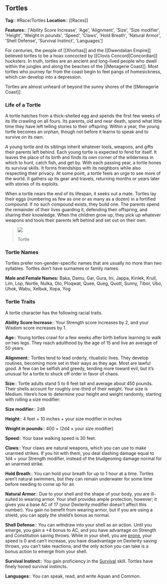 ## Tortles
**Tag**:: #Race/Tortles
**Location**:: [[Races]]

**Features**:: ['Ability Score Increase', 'Age', 'Alignment', 'Size', 'Size modifier', 'Height', 'Weight in pounds', 'Speed', 'Claws', 'Hold Breath', 'Natural Armor', 'Shell Defense', 'Survival Instinct', 'Languages']

For centuries, the people of [[Xhorhas]] and the [[Dwendalian Empire]] believed tortles to be a hoax concocted by [[Clovis Concord|Concordian]] hucksters. In truth, tortles are an ancient and long-lived people who dwell within the jungles and along the beaches of the [[Menagerie Coast]]. Most tortles who journey far from the coast begin to feel pangs of homesickness, which can develop into a depression.

Tortles are almost unheard of beyond the sunny shores of the [[Menagerie Coast]].

### Life of a Tortle

A tortle hatches from a thick-shelled egg and spends the first few weeks of its life crawling on all fours. Its parents, old and near death, spend what little time they have left telling stories to their offspring. Within a year, the young tortle becomes an orphan, though not before it learns to speak and to survive on its own.

A young tortle and its siblings inherit whatever tools, weapons, and gifts their parents left behind. Each young tortle is expected to fend for itself. It leaves the place of its birth and finds its own corner of the wilderness in which to hunt, catch fish, and get by. With each passing year, a tortle hones its survival skills. It forms friendships with its neighbors while also respecting their privacy. At some point, a tortle feels an urge to see more of the world. It gathers up its gear and travels, returning months or years later with stories of its exploits.

When a tortle nears the end of its lifespan, it seeks out a mate. Tortles lay their eggs (numbering as few as one or as many as a dozen) in a fortified compound. If no such compound exists, they build one. The parents spend the remainder of their lives guarding it, defending their offspring, and sharing their knowledge. When the children grow up, they pick up whatever weapons and tools their parents left behind and set out on their own.

> [![](https://media.dndbeyond.com/compendium-images/egtw/yDOyqyOocErRgYJK/04-14.png)](https://media.dndbeyond.com/compendium-images/egtw/yDOyqyOocErRgYJK/04-14.png)
> 
> Tortle

### Tortle Names

Tortles prefer non-gender-specific names that are usually no more than two syllables. Tortles don’t have surnames or family names.

**Male and Female Names:** Baka, Damu, Gar, Gura, Ini, Jappa, Kinlek, Krull, Lim, Lop, Nortle, Nulka, Olo, Ploqwat, Quee, Queg, Quott, Sunny, Tibor, Ubo, Uhok, Wabu, Xelbuk, Xopa, Yog

### Tortle Traits

A tortle character has the following racial traits.

**Ability Score Increase**:: Your Strength score increases by 2, and your Wisdom score increases by 1.

**Age**:: Young tortles crawl for a few weeks after birth before learning to walk on two legs. They reach adulthood by the age of 15 and live an average of 50 years.

**Alignment**:: Tortles tend to lead orderly, ritualistic lives. They develop routines, becoming more set in their ways as they age. Most are lawful good. A few can be selfish and greedy, tending more toward evil, but it’s unusual for a tortle to shuck off order in favor of chaos.

**Size**:: Tortle adults stand 5 to 6 feet tall and average about 450 pounds. Their shells account for roughly one-third of their weight. Your size is Medium. Here’s how to determine your height and weight randomly, starting with rolling a size modifier:

**Size modifier**:: 2d8

**Height**:: 4 feet + 10 inches + your size modifier in inches

**Weight in pounds**:: 400 + (2d4 × your size modifier)

**Speed**:: Your base walking speed is 30 feet.

**Claws**:: Your claws are natural weapons, which you can use to make unarmed strikes. If you hit with them, you deal slashing damage equal to 1d4 + your Strength modifier, instead of the bludgeoning damage normal for an unarmed strike.

**Hold Breath**:: You can hold your breath for up to 1 hour at a time. Tortles aren’t natural swimmers, but they can remain underwater for some time before needing to come up for air.

**Natural Armor**:: Due to your shell and the shape of your body, you are ill-suited to wearing armor. Your shell provides ample protection, however; it gives you a base AC of 17 (your Dexterity modifier doesn’t affect this number). You gain no benefit from wearing armor, but if you are using a shield, you can apply the shield’s bonus as normal.

**Shell Defense**:: You can withdraw into your shell as an action. Until you emerge, you gain a +4 bonus to AC, and you have advantage on Strength and Constitution saving throws. While in your shell, you are [prone](https://www.dndbeyond.com/compendium/rules/basic-rules/appendix-a-conditions#Prone), your speed is 0 and can’t increase, you have disadvantage on Dexterity saving throws, you can’t take reactions, and the only action you can take is a bonus action to emerge from your shell.

**Survival Instinct**:: You gain proficiency in the [Survival](https://www.dndbeyond.com/compendium/rules/basic-rules/using-ability-scores#Survival) skill. Tortles have finely honed survival instincts.

**Languages**:: You can speak, read, and write Aquan and Common.
